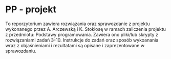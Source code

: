 # PP - projekt
To reporzytorium zawiera rozwiązania oraz sprawozdanie z projektu wykonanego przez A. Arczewską i K. Stokłosę w ramach zaliczenia projektu z przedmiotu: Podstawy programowania. Zawiera ono pliki/lub skrypty z rozwiązaniami zadań 3-10. Instrukcje do zadań oraz sposób wykoanania wraz z objaśnieniami i rezultatami są opisane i zaprezentowane w sprawozdaniu.
